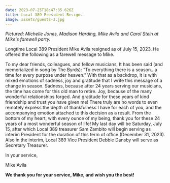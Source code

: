 ```yaml
---
date: 2023-07-25T18:47:35.626Z
title: Local 389 President Resigns
image: assets/guests-3.jpg
---
```

*P﻿ictured: Michelle Jones, Madison Harding, Mike Avila and Carol Stein at Mike's farewell party.*

L﻿ongtime Local 389 President Mike Avila resigned as of July 15, 2023. He offered the following as a farewell message to Mike. 

To my dear friends, colleagues, and fellow musicians,
	It has been said (and memorialized in song by The Byrds): “To everything there is a season…a time for every purpose under heaven.” 
	With that as a backdrop, it is with mixed emotions of sadness, joy and gratitude that I write this message of a change in season.
	Sadness, because after 24 years serving our musicians, the time has come for this old man to retire. Joy, because of the many wonderful relationships forged. And gratitude for these years of kind friendship and trust you have given me!
	There truly are no words to even remotely express the depth of thankfulness I have for each of you, and the accompanying emotion attached to this decision as a result. 
	From the bottom of my heart, with every ounce of my being, thank you for these 24 years of a most wonderful season of life!
	My last day will be Saturday, July 15, after which Local 389 treasurer Sam Zambito will begin serving as interim President for the duration of this term of office (December 31, 2023). Also in the interim, Local 389 Vice President Debbie Dansby will serve as Secretary Treasurer.


In your service,

M﻿ike Avila



**We thank you for your service, Mike, and wish you the best!**